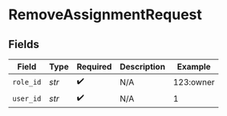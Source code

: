 # RemoveAssignmentRequest


## Fields

| Field              | Type               | Required           | Description        | Example            |
| ------------------ | ------------------ | ------------------ | ------------------ | ------------------ |
| `role_id`          | *str*              | :heavy_check_mark: | N/A                | 123:owner          |
| `user_id`          | *str*              | :heavy_check_mark: | N/A                | 1                  |